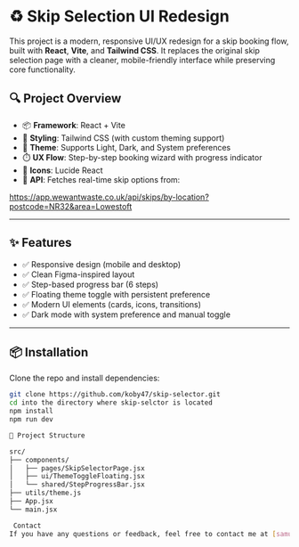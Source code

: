 # ♻️ Skip Selection UI Redesign

This project is a modern, responsive UI/UX redesign for a skip booking flow, built with **React**, **Vite**, and **Tailwind CSS**. It replaces the original skip selection page with a cleaner, mobile-friendly interface while preserving core functionality.

## 🔍 Project Overview

- 📦 **Framework**: React + Vite  
- 🎨 **Styling**: Tailwind CSS (with custom theming support)  
- 🌙 **Theme**: Supports Light, Dark, and System preferences  
- ⏱️ **UX Flow**: Step-by-step booking wizard with progress indicator  
- 🧭 **Icons**: Lucide React  
- 📡 **API**: Fetches real-time skip options from:

https://app.wewantwaste.co.uk/api/skips/by-location?postcode=NR32&area=Lowestoft


---

## ✨ Features

- ✅ Responsive design (mobile and desktop)
- ✅ Clean Figma-inspired layout
- ✅ Step-based progress bar (6 steps)
- ✅ Floating theme toggle with persistent preference
- ✅ Modern UI elements (cards, icons, transitions)
- ✅ Dark mode with system preference and manual toggle

---

## 📦 Installation

Clone the repo and install dependencies:

```bash
git clone https://github.com/koby47/skip-selector.git
cd into the directory where skip-selctor is located
npm install
npm run dev

📁 Project Structure

src/
├── components/
│   ├── pages/SkipSelectorPage.jsx
│   ├── ui/ThemeToggleFloating.jsx
│   └── shared/StepProgressBar.jsx
├── utils/theme.js
├── App.jsx
└── main.jsx

 Contact
If you have any questions or feedback, feel free to contact me at [samuelmensahquaye@gmail.com].
